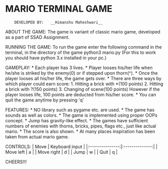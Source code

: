 # MARIO TERMINAL GAME

		DEVELOPED BY:	__Himanshu Maheshwari__
ABOUT THE GAME:
			The game is variant of classic mario game, developed as a part of SSAD Assignment.

RUNNING THE GAME:
			To run the game enter the following command in the terminal, in the directory of the game
						python3 mario.py
			(For this to work you should have python 3.x installed in your pc.) 

GAMEPLAY:
			* Each player has 3 lives.
			* Player looses his/her life when he/she is striked by the enemy(0) or if stepped upon thorn(^).
			* Once the player looses all his/her life, the game gets over.
			* There are three ways by which player could earn score:
				1. Hitting a brick with *(100 points)
				2. Hitting a brick with ?(150 points)
				3. Changing of scene(100 points)
			  However if the player looses life, 100 points are deducted from his/her score.
			* You can quit the game anytime by pressing 'q'

FEATURES:
			* NO library such as pygame etc. are used.
			* The game has sounds as well as colors.
			* The game is implemented using proper OOPs concept.
			* Jump has gravity-like effect.
			* The games have sufficient numbers of enemies with thorns,  bricks, pipes, flags etc., just like actual mario.
			* The score is also shown.
			* At many places inspiration has been taken from actual mario game.

CONTROLS:
			|      Move       | Keyboard input |
			|:---------------:|:--------------:|
			| Move left  	  |        a       |
			| Move right 	  |        d       |
			| Jump       	  |        w       |
			| Quit            |        q       |

CHEERS!!!
